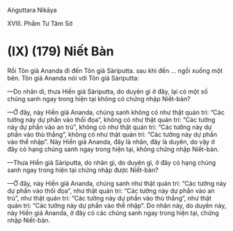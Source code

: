 Aṅguttara Nikāya

XVIII. Phẩm Tư Tâm Sở

# (IX) (179) Niết Bàn

Rồi Tôn giả Ananda đi đến Tôn giả Sàriputta. sau khi đến ... ngồi xuống một bên. Tôn giả Ananda nói với Tôn giả Sàriputta:

—Do nhân dì, thưa Hiền giả Sàriputta, do duyên gì ở đây, lại có một số chúng sanh ngay trong hiện tại không có chứng nhập Niết-bàn?

—Ở đây, này Hiền giả Ananda, chúng sanh không có như thật quán tri: “Các tưởng này dự phần vào thối đọa”, không có như thật quán tri: “Các tưởng này dự phần vào an trú”, không có như thật quán tri: “Các tưởng này dự phần vào thù thắng”, không có như thật quán tri: “Các tưởng này dự phần vào thể nhập”. Này Hiền giả Ananda, đây là nhân, đây là duyên, do vậy ở đây có hạng chúng sanh ngay trong hiện tại, không chứng nhập Niết-bàn.

—Thưa Hiền giả Sàriputta, do nhân gì, do duyên gì, ở đây có hạng chúng sanh ngay trong hiện tại chứng nhập được Niết-bàn?

—Ở đây, này Hiền giả Ananda, chúng sanh như thật quán tri: “Các tưởng này dự phần vào thối đọa”, như thật quán tri: “Các tưởng này dự phần vào an trú”, như thật quán tri: “Các tưởng này dự phần vào thù thắng”, như thật quán tri: “Các tưởng này dự phần vào thể nhập”. Do nhân này, do duyên này, này Hiền giả Ananda, ở đây có các chúng sanh ngay trong hiện tại, chứng nhập Niết-bàn.

